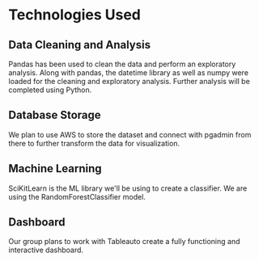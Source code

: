 # Technologies Used

## Data Cleaning and Analysis
Pandas has been used to clean the data and perform an exploratory analysis. Along with pandas, the datetime library as well as numpy were loaded for the cleaning and exploratory analysis.  Further analysis will be completed using Python.

## Database Storage
We plan to use AWS to store the dataset and connect with pgadmin from there to further transform the data for visualization.

## Machine Learning
SciKitLearn is the ML library we'll be using to create a classifier. We are using the RandomForestClassifier model. 

## Dashboard
Our group plans to work with Tableauto create a fully functioning and interactive dashboard. 
